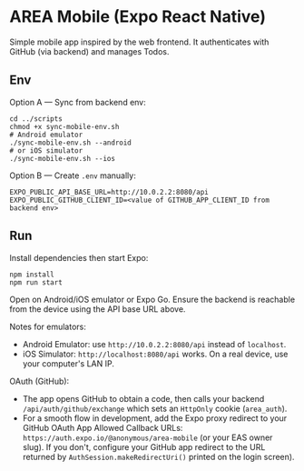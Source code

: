 # AREA Mobile (Expo React Native)

Simple mobile app inspired by the web frontend. It authenticates with GitHub (via backend) and manages Todos.

## Env

Option A — Sync from backend env:

```
cd ../scripts
chmod +x sync-mobile-env.sh
# Android emulator
./sync-mobile-env.sh --android
# or iOS simulator
./sync-mobile-env.sh --ios
```

Option B — Create `.env` manually:

```
EXPO_PUBLIC_API_BASE_URL=http://10.0.2.2:8080/api
EXPO_PUBLIC_GITHUB_CLIENT_ID=<value of GITHUB_APP_CLIENT_ID from backend env>
```

## Run

Install dependencies then start Expo:

```
npm install
npm run start
```

Open on Android/iOS emulator or Expo Go. Ensure the backend is reachable from the device using the API base URL above.

Notes for emulators:

- Android Emulator: use `http://10.0.2.2:8080/api` instead of `localhost`.
- iOS Simulator: `http://localhost:8080/api` works. On a real device, use your computer's LAN IP.

OAuth (GitHub):

- The app opens GitHub to obtain a code, then calls your backend `/api/auth/github/exchange` which sets an `HttpOnly` cookie (`area_auth`).
- For a smooth flow in development, add the Expo proxy redirect to your GitHub OAuth App Allowed Callback URLs: `https://auth.expo.io/@anonymous/area-mobile` (or your EAS owner slug). If you don't, configure your GitHub app redirect to the URL returned by `AuthSession.makeRedirectUri()` printed on the login screen).

